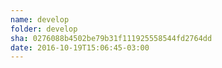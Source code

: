 ```yaml
---
name: develop
folder: develop
sha: 0276088b4502be79b31f111925558544fd2764dd
date: 2016-10-19T15:06:45-03:00
---
```

